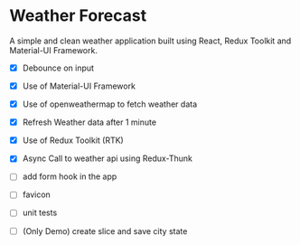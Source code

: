 # Weather Forecast
A simple and clean weather application built using React, Redux Toolkit and Material-UI Framework.

- [X] Debounce on input
- [X] Use of Material-UI Framework
- [X] Use of openweathermap to fetch weather data
- [X] Refresh Weather data after 1 minute
- [X] Use of Redux Toolkit (RTK)
- [X] Async Call to weather api using Redux-Thunk

- [ ] add form hook in the app
- [ ] favicon
- [ ] unit tests
- [ ] (Only Demo) create slice and save city state
